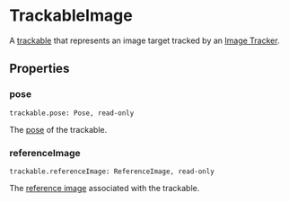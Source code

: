 # TrackableImage

A [trackable](trackable.md) that represents an image target tracked by an [Image Tracker](image-tracker.md).

## Properties

### pose

`trackable.pose: Pose, read-only`

The [pose](pose.md) of the trackable.

### referenceImage

`trackable.referenceImage: ReferenceImage, read-only`

The [reference image](reference-image.md) associated with the trackable.